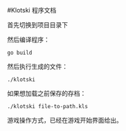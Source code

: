 #Klotski 程序文档

首先切换到项目目录下

然后编译程序：

```shell
go build
```

然后执行生成的文件：

```shell
./klotski
```

如果想加载之前保存的存档：

```shell
./klotski file-to-path.kls
```

游戏操作方式，已经在游戏开始界面给出。